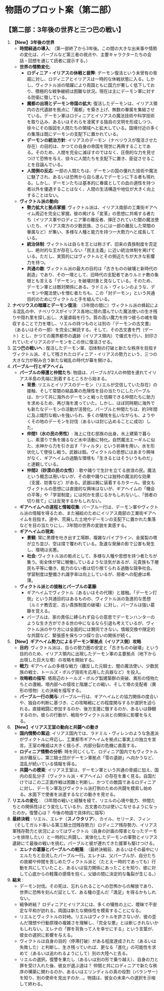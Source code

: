 # **物語のプロット案（第二部）**

## **【第二部：3年後の世界と三つ巴の戦い】**

1. **【New】3年後の世界**  
   * **時間経過の導入**: （第一部終了から3年後。この間の大きな出来事や情勢の変化は、パーブルなど第三者の視点や、主要キャラクターたちの会話・回想を通じて読者に提示する。）  
   * **世界の情勢変化**:  
     * **ロディニア・イリアスの休戦と疲弊**: デーモン復活という未曾有の脅威に対し、ロディニアとイリアスは一時的な休戦状態に入る。しかし、ヴィクトル派の暗躍により両国ともに国力が著しく低下しており、積極的な戦争継続は困難な状況。現在は主にデーモン軍に対する防衛に徹している。  
     * **魔都の出現とデーモン帝国の拡大**: 復活したデーモンは、イリアス領内の古代遺跡を拠点に「魔都」を築き上げ、無数の眷属を集結させている。デーモン軍はロディニアとイリアスの魔法技術や科学技術を取り込み、あるいはそれらを凌駕する独自の文明を形成しつつ、徐々にその版図を人間たちの領域へと拡大している。国境付近の多くの集落は既にデーモンの支配下に置かれている。  
     * **デーモンの統治方針**: イリアスのデーモン（ナベリウスが復活させた存在）の目的は、かつての自身の帝国を現世に再興することである。そのため、人間を完全に滅ぼすのではなく、圧倒的な力を見せつけて恐怖を与え、徐々に人間たちを支配下に置き、臣従させることを目論んでいる。  
     * **人間側の反応**: 一部の人間たちは、デーモンの国の優れた技術や魔法に魅了され、あるいは恐怖から自ら進んでデーモンに下る者も現れる。しかし、デーモンたちは基本的に眷属としての血の適性を持つ者以外を優遇することはなく、人間の生活構造や地位が大きく向上することはない。  
   * **ヴィクトル派の動向**:  
     * **勢力拡大と拠点掌握**: ヴィクトル派は、イリアス南部の工業街ギアヘイム周辺を完全に掌握。彼の掲げる「変革」の思想に共鳴する者たち（イリアス軍やロディニア軍の離反者、弾圧されていた闇の魔法使いたち、イリアス南方の少数民族、さらには一部の離反した常闇の眷属など）が集い、多様な人種と能力を持つ一大勢力へと成長している。  
     * **統治体制**: ヴィクトルは自らを王とは称さず、旧来の貴族制度を否定し、絶対的な王が存在しない「民主主義」に近い統治体制を掲げている。ただし、実質的にはヴィクトルとその側近たちが大きな影響力を持つ。  
     * **共通の敵**: ヴィクトル派の最大の目的は「古きものの破壊と新時代の創造」であり、その一環として、旧時代の支配者でありルミナ教の象徴とも言える「デーモン」を破壊対象と見なしている。そのため、デーモン軍とは敵対関係にある。ラドミル・ヴィレンのような、デーモンや魔法使いを憎む者たちも、この「対デーモン」という共通目的のためにヴィクトルと手を組んでいる。  
2. **ナベリウスの暗躍とデーモン復活**: （3年間の間に）ヴィクトル派の蜂起による混乱の中、ナベリウスがイリアス各地に隠れ潜んでいた魔法使いの生き残りや隠れ里を探し出し、大量虐殺を行う。質の高い魔力を持つ彼らの魂を吸収することで力を増し、リエルの持つものとは別の『デーモンの古文書』（あるいはその一部）を完全に解読する。そして、その古文書を門（ゲート）とし、かつての魔界都市の遺跡（イリアス領内）で儀式を行い、封印されていたイリアスのデーモンをこの世に復活させる。  
3. **三つ巴の戦いへ** : 復活したデーモン軍、旧体制の打破と新たな秩序を目指すヴィクトル派、そして残されたロディニア・イリアスの勢力という、三つの大きな力が睨み合う新たな戦乱の時代が幕を開ける。  
4. **パーブル一行とギアヘイム**  
   * **パーブルの帰還と仲間たち**: 物語は、パーブルが2人の仲間を連れてイリアス半島の先端に到着するところから始まる。  
     * **背景**: リエルとイリアスのデーモン（リエルが交信していた存在）の接触、そして常闇の結晶果の危険性を目の当たりにしたパーブルは、かつて共に海外のデーモンと戦った信頼できる仲間たちに助力を求めるため、再び海を渡っていた。しかし、ほぼ同時期に海外でも新たなデーモンの活動が活発化。パーブルと仲間たちは、約3年間に及ぶ熾烈な戦いを強いられ、多くの犠牲を払いながらも、ようやくその地のデーモンを討伐（あるいは封じ込めることに成功）した。  
     * **仲間1（水の民の男性）**: 海上に住む部族の出身。水上建築で暮らし、素潜りで魚を捕るなど水中活動に特化。自然魔法エーギルに似た、水神から力を引き出す「ティルタ」という祈祷を用い、水を形状化して使役し戦う。武器は銛。ヴィクトルの思想にはあまり興味がなく、ギアヘイムの過酷な環境も「生きるとはそういうものだ」と達観している。  
     * **仲間2（砂漠の民の女性）**: 歌や踊りで生計を立てる放浪の民。魔法という概念は用いないが、その歌や踊りには独特の魔法的な効果（支援、妨害など）がある。武器は腕に装着するカタール。彼女もヴィクトルの思想には直接的な興味はないが、ギアヘイムの「機会の平等」や「学習制度」には何かを感じるかもしれないし、「弱者の切り捨て」には反発するかもしれない。  
   * **ギアヘイムへの道程と情報収集**: パーブル一行は、デーモン軍やヴィクトル派の情報を得るため、また補給のためにイリアス南部の工業街ギアヘイムを目指す。道中、荒廃した土地やデーモンの支配下に置かれた集落などを目の当たりにし、3年間の世界の変貌を実感する。  
   * **ギアヘイムの現実**:  
     * **景観**: 常に黒煙を吐き出す工場群、複雑なパイプライン、金属製の塔が立ち並び、空は煤で覆われている。急速な発展の影で公害も発生し、環境は劣悪。  
     * **社会**: ヴィクトル派の拠点として、多様な人種や思想を持つ者たちが集う。街全体が常に稼働しているような活気があるが、元貴族も下層民も平等に働き、能力のない者は切り捨てられる過酷な競争社会。学習制度は整備され識字率は向上しているが、弱者への配慮は希薄。  
   * **ヴィクトル派との接触とパーブルの葛藤**:  
     * ギアヘイムでヴィクトル（あるいはその代理）と接触。「デーモン打倒」という共通目的はあるものの、ヴィクトル派の急進的な思想（ルミナ教否定、古い貴族制度の破壊）に対し、パーブルは強い葛藤を覚える。  
     * パーブルは、家の責任に縛られず自らの意思でデーモンハンターのような生き方ができる世の中になるなら引退も考えているが、ヴィクトル派のやり方には全面的には賛同できない。情報交換や限定的な共闘など、緊張感を保ちつつ探り合いの関係が続く。  
5. **【New】ギアヘイム勢力によるデーモン軍拠点（イリアス側）攻略**  
   * **目的**: ヴィクトル派は、自らの勢力圏の安定と「古きものの破壊」という目的のため、イリアス領内に出現したデーモン軍の主要拠点（地下から出現した巨大な塔）の攻略を開始する。  
   * **戦力**: ギアヘイムの多様な戦力（離反した元騎士、闇の魔法使い、少数民族の戦士、トールズ・ボルグ技術を応用した兵器など）を投入。  
   * **攻略戦の描写**: 塔周辺のトールズ・ボルグ製建築群の突破、異形の怪物たちとの激戦、塔内部への侵攻と階層ごとの戦い、そして塔の支配者（異形の怪物）との決戦を描写する。  
   * **パーブル一行の関与**: パーブル一行は、ギアヘイムとの協力関係の度合いや、独自の判断に基づき、この攻略戦にどの程度関与するか選択を迫られる。直接戦闘に参加するのか、後方支援に徹するのか、あるいは静観するのか。彼らの行動が、戦局やヴィクトル派との関係に影響を与える。  
6. **【New】イリアス王室の動向と共闘への動き**  
   * **国内情勢の緊迫**: イリアス国内では、ラドミル・ヴィレンのような急進派がヴィクトルに呼応し、工業都市ギアヘイムを拠点に事実上の独立を宣言。王室の権威は大きく揺らぎ、内部分裂の危機に直面する。  
   * **ロディニア情勢の分析**: 時を同じくして、ロディニア国内でもヴィクトル派が離反し、第三騎士団がデーモン軍拠点「雪の遺跡」へ向かうなど、混乱が続いている情報を得る。  
   * **共闘への模索**: イリアス王室は、デーモン軍という共通の脅威に加え、国内の反乱分子（ヴィクトル派・ギアヘイム）の存在を重く見る。自国だけではこの二正面作戦は困難と判断し、かつての敵国であるロディニアに対し、デーモン軍及びヴィクトル派打倒のための共闘を模索し始める。水面下で使者を派遣するなどの動きを見せる。  
7. **リエルの変化** : （3年間の戦いと経験を経て、リエルの心境や能力、仲間たちとの関係性はどう変化しているか。古文書の力は使いこなせるようになったのか。復讐心は？ 今後の物語で具体的に描写）  
8. **最終決戦** : リエル、エレナ（**スノウタリア**）、カイル、セリーヌ、フィン（そしてガルド率いる第三騎士団残存勢力）ロディニア残存勢力、イリアス軍残存勢力と状況によってはヴィクトル（自身の計画の障害となったデーモンを排除したい）と一時的に共闘し、実体化したデーモンの軍勢とイリアス遺跡にて最後の戦いを挑む。パーブルと彼が連れてきた援軍も駆けつける。  
   * **エレナの葛藤とパーブルへの軽蔑**: （最終決戦前、あるいはその最中にリエルたちと合流したパーブル一行。エレナは、父パーブルが、自分たちの故郷や仲間を苦しめたヴィクトル派と（たとえ一時的であっても）行動を共にしていたこと、あるいは協力関係にあったことを知り、彼に対して心底からの軽蔑の感情を抱く。父娘の間に決定的な亀裂が生じる。）  
9. **結末** :  
   * デーモン討伐。その死は、忘れられることへの恐怖からの解放であり、世界に恐怖を刻んだ証として、ある種の歪んだ「満足」を得るかもしれない。  
   * 戦争終結？ ロディニアとイリアスには、多くの犠牲の上に、曖昧で不安定な平和が訪れる。両国は新たな関係性を模索することになる。  
   * リエルとヴィクトルの対峙。リエルはヴィクトルを許さないが、彼の歪んだ理想や行動原理の複雑さを理解し、「完全な悪」とは断じきれないかもしれない。エレナの「罪を背負って人を幸せにする」という言葉が、彼女の選択に影響を与える。  
   * ヴィクトルは自身の目的（停滞打破）がある程度達成された（あるいは失敗した）と判断し、生き残っていれば、更なる「進化」の可能性を求めて（あるいは追われるようにして）別の大陸へと去る。  
   * リエルの選択。復讐を果たし（あるいは別の形で乗り越え）、自身の力と罪を受け入れた後、彼女が選ぶ道は？ 仲間と共にロディニアで新たな秩序の構築に関わるのか、あるいはエリンディルの真の役割（バランサー）を知り、別の使命を見出すのか…。物語は、彼女の未来への選択を示唆して終わる。